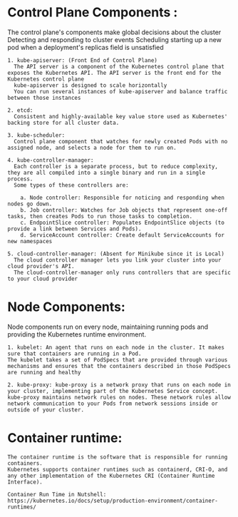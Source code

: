 # Control Plane Components :
The control plane's components make global decisions about the cluster
    Detecting and responding to cluster events 
    Scheduling
    starting up a new pod when a deployment's replicas field is unsatisfied

    1. kube-apiserver: (Front End of Control Plane)
      The API server is a component of the Kubernetes control plane that exposes the Kubernetes API. The API server is the front end for the Kubernetes control plane
      kube-apiserver is designed to scale horizontally
      You can run several instances of kube-apiserver and balance traffic between those instances

    2. etcd:
      Consistent and highly-available key value store used as Kubernetes' backing store for all cluster data.

    3. kube-scheduler:
      Control plane component that watches for newly created Pods with no assigned node, and selects a node for them to run on.

    4. kube-controller-manager:
      Each controller is a separate process, but to reduce complexity, they are all compiled into a single binary and run in a single process.
      Some types of these controllers are:

        a. Node controller: Responsible for noticing and responding when nodes go down.
        b. Job controller: Watches for Job objects that represent one-off tasks, then creates Pods to run those tasks to completion.
        c. EndpointSlice controller: Populates EndpointSlice objects (to provide a link between Services and Pods).
        d. ServiceAccount controller: Create default ServiceAccounts for new namespaces

    5. cloud-controller-manager: (Absent for Minikube since it is Local)
      The cloud controller manager lets you link your cluster into your cloud provider's API.
      The cloud-controller-manager only runs controllers that are specific to your cloud provider

# Node Components:
Node components run on every node, maintaining running pods and providing the Kubernetes runtime environment.

    1. kubelet: An agent that runs on each node in the cluster. It makes sure that containers are running in a Pod.
    The kubelet takes a set of PodSpecs that are provided through various mechanisms and ensures that the containers described in those PodSpecs are running and healthy

    2. kube-proxy: kube-proxy is a network proxy that runs on each node in your cluster, implementing part of the Kubernetes Service concept.
    kube-proxy maintains network rules on nodes. These network rules allow network communication to your Pods from network sessions inside or outside of your cluster.

# Container runtime:
    The container runtime is the software that is responsible for running containers.
    Kubernetes supports container runtimes such as containerd, CRI-O, and any other implementation of the Kubernetes CRI (Container Runtime Interface).

    Container Run Time in Nutshell:
    https://kubernetes.io/docs/setup/production-environment/container-runtimes/
